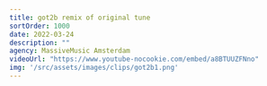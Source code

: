 ```yaml
---
title: got2b remix of original tune
sortOrder: 1000
date: 2022-03-24
description: ""
agency: MassiveMusic Amsterdam
videoUrl: "https://www.youtube-nocookie.com/embed/a8BTUUZFNno"
img: '/src/assets/images/clips/got2b1.png'
---
```

